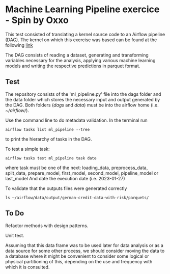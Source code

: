 # Machine Learning Pipeline exercice - Spin by Oxxo

This test consisted of translating a kernel source code to an Airflow pipeline (DAG).
The kernel on which this exercise was based can be found at the following [link](https://www.kaggle.com/code/kabure/predicting-credit-risk-model-pipeline/notebook)

The DAG consists of reading a dataset, generating and transforming variables necessary for the analysis, applying various machine learning models and writing the respective predictions in parquet format.

## Test

The repository consists of the 'ml_pipeline.py' file into the dags folder and the data folder which stores the necessary input and output generated by the DAG. 
Both folders (*dags* and *data*) must be into the airflow home (i.e. *~/airflow/*).

Use the command line to do metadata validation.
In the terminal run 
```
airflow tasks list ml_pipeline --tree
```
to print the hierarchy of tasks in the DAG.

To test a simple task:
```
airflow tasks test ml_pipeline task date
```
where task must be one of the next:
    loading_data, preprocess_data, split_data, prepare_model, first_model, second_model, pipeline_model or last_model
And date the execution date (i.e. 2023-01-27)

To validate that the outputs files were generated correctly
```
ls ~/airflow/data/output/german-credit-data-with-risk/parquets/
```

## To Do
Refactor methods with design patterns.

Unit test.

Assuming that this data frame was to be used later for data analysis or as a data source for some other process, we should consider moving the data to a database where it might be convenient to consider some logical or physical partitioning of this, depending on the use and frequency with which it is consulted.
